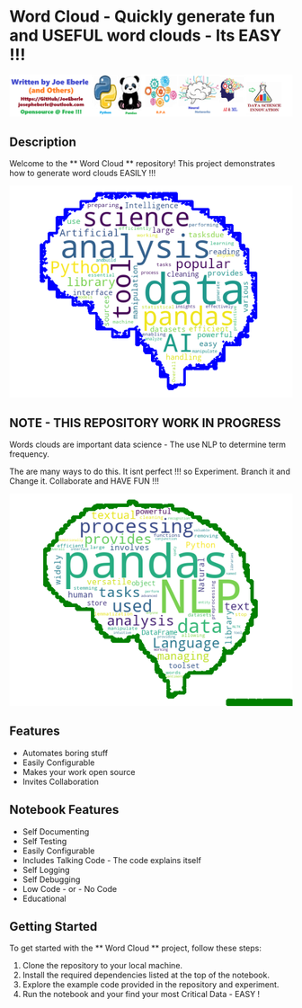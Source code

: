 # Word Cloud  - Quickly generate fun and USEFUL word clouds - Its EASY !!!   

![Code Logo](developer.png)

## Description

Welcome to the ** Word Cloud ** repository! This project demonstrates how to generate word clouds  EASILY  !!!   

![Code Logo](wordcloud_output.png)

## NOTE - THIS REPOSITORY WORK IN PROGRESS 

Words clouds are important data science - The use NLP to determine term frequency. 

The are many ways to do this. It isnt perfect !!! so Experiment. Branch it and Change it. Collaborate and HAVE FUN !!! 

![Code Logo](sample.png)

## Features

- Automates boring stuff 
- Easily Configurable 
- Makes your work open source 
- Invites Collaboration


## Notebook Features

- Self Documenting 
- Self Testing 
- Easily Configurable
- Includes Talking Code - The code explains itself
- Self Logging 
- Self Debugging 
- Low Code - or - No Code
- Educational 

## Getting Started

To get started with the ** Word Cloud ** project, follow these steps:

1. Clone the repository to your local machine.
2. Install the required dependencies listed at the top of the notebook.
3. Explore the example code provided in the repository and experiment.
4. Run the notebook and your find your most Critical Data - EASY !






